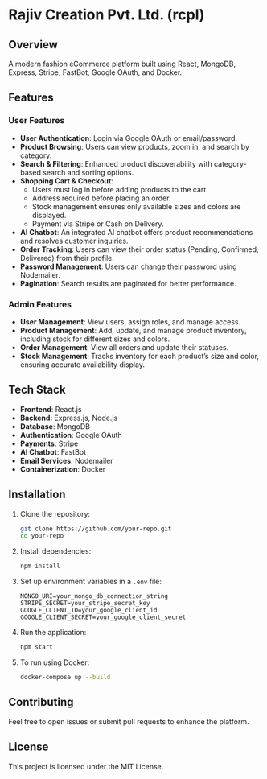 # Rajiv Creation Pvt. Ltd. (rcpl)

## Overview
A modern fashion eCommerce platform built using React, MongoDB, Express, Stripe, FastBot, Google OAuth, and Docker.

## Features
### User Features
- **User Authentication**: Login via Google OAuth or email/password.
- **Product Browsing**: Users can view products, zoom in, and search by category.
- **Search & Filtering**: Enhanced product discoverability with category-based search and sorting options.
- **Shopping Cart & Checkout**:
  - Users must log in before adding products to the cart.
  - Address required before placing an order.
  - Stock management ensures only available sizes and colors are displayed.
  - Payment via Stripe or Cash on Delivery.
- **AI Chatbot**: An integrated AI chatbot offers product recommendations and resolves customer inquiries.
- **Order Tracking**: Users can view their order status (Pending, Confirmed, Delivered) from their profile.
- **Password Management**: Users can change their password using Nodemailer.
- **Pagination**: Search results are paginated for better performance.

### Admin Features
- **User Management**: View users, assign roles, and manage access.
- **Product Management**: Add, update, and manage product inventory, including stock for different sizes and colors.
- **Order Management**: View all orders and update their statuses.
- **Stock Management**: Tracks inventory for each product’s size and color, ensuring accurate availability display.

## Tech Stack
- **Frontend**: React.js
- **Backend**: Express.js, Node.js
- **Database**: MongoDB
- **Authentication**: Google OAuth
- **Payments**: Stripe
- **AI Chatbot**: FastBot
- **Email Services**: Nodemailer
- **Containerization**: Docker

## Installation
1. Clone the repository:
   ```sh
   git clone https://github.com/your-repo.git
   cd your-repo
   ```
2. Install dependencies:
   ```sh
   npm install
   ```
3. Set up environment variables in a `.env` file:
   ```env
   MONGO_URI=your_mongo_db_connection_string
   STRIPE_SECRET=your_stripe_secret_key
   GOOGLE_CLIENT_ID=your_google_client_id
   GOOGLE_CLIENT_SECRET=your_google_client_secret
   ```
4. Run the application:
   ```sh
   npm start
   ```
5. To run using Docker:
   ```sh
   docker-compose up --build
   ```

## Contributing
Feel free to open issues or submit pull requests to enhance the platform.

## License
This project is licensed under the MIT License.

